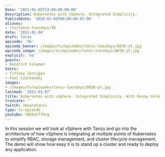 ```yaml
---
Date: '2021-01-05T13:00:00-08:00'
Description: Kubernetes with vSphere. Integrated Simplicity.
PublishDate: '2020-01-04T00:00:00-07:00'
aliases:
- /tv/tanzu-tuesdays/36
date: '2021-01-04'
draft: false
episode: '36'
episode_banner: /images/tv/episodes/tanzu-tuesdays/0036-yt.jpg
episode_image: /images/tv/episodes/tanzu-tuesdays/0036-yt.jpg
explicit: 'no'
guests:
- Kendrick Coleman
hosts:
- Tiffany Jernigan
- Paul Czarkowski
images:
- /images/tv/episodes/tanzu-tuesdays/0036-yt.jpg
lastmod: '2021-01-07'
title: Kubernetes with vSphere. Integrated Simplicity. With Kenny Coleman
truncate: ''
twitch: vmwaretanzu
type: tv-episode
youtube: V0HSwt77Hrg
---
```


In this session we will look at vSphere with Tanzu and go into the architecture of how vSphere is integrating at multiple points of Kubernetes to simplify RBAC, storage management, and cluster lifecycle management. The demo will show how easy it is to stand up a cluster and ready to deploy any application.